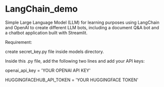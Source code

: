 # LangChain_demo
Simple Large Language Model (LLM) for learning purposes using LangChain and OpenAI to create different LLM bots, including a document Q&A bot and a chatbot application built with Streamlit.


Requirement:

create secret_key.py file inside models directory.

Inside this .py file, add the following two lines and add your API keys:

openai_api_key = 'YOUR OPENAI API KEY'

HUGGINGFACEHUB_API_TOKEN = 'YOUR HUGGINGFACE TOKEN'